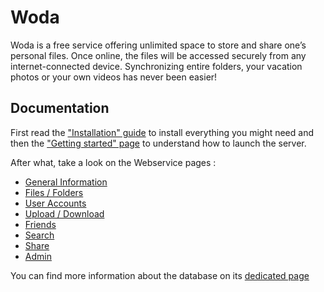 # Woda

Woda is a free service offering unlimited space to store and share one’s personal files. Once online, the files will be accessed securely from any internet-connected device. Synchronizing entire folders, your vacation photos or your own videos has never been easier!

## Documentation

First read the ["Installation" guide](https://github.com/woda/server/wiki/Installation) to install everything you might need and then the ["Getting started" page](https://github.com/woda/server/wiki/Getting-Started) to understand how to launch the server.

After what, take a look on the Webservice pages :

- [General Information](https://github.com/woda/server/wiki/WS-General-Information)
- [Files / Folders](https://github.com/woda/server/wiki/WS-Files-Folders-Management)
- [User Accounts](https://github.com/woda/server/wiki/WS-User-Accounts-Management)
- [Upload / Download](https://github.com/woda/server/wiki/WS-Upload-Download)
- [Friends](https://github.com/woda/server/wiki/WS-Friends)
- [Search](https://github.com/woda/server/wiki/WS-Search)
- [Share](https://github.com/woda/server/wiki/WS-Share)
- [Admin](https://github.com/woda/server/wiki/WS-Admin)

You can find more information about the database on its [dedicated page](https://github.com/woda/server/wiki/Database)
